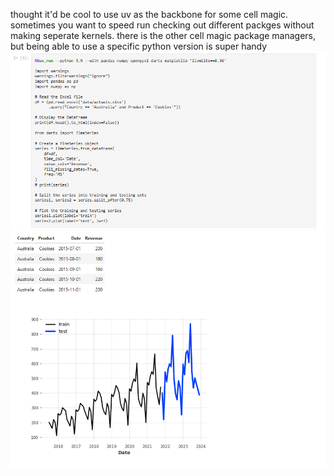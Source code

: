 thought it'd be cool to use uv as the backbone for some cell magic. sometimes you want to speed run checking out different packges without making seperate kernels. there is the other cell magic package managers, but being able to use a specific python version is super handy
![alt text](images/image.png)
![alt text](images/image-1.png)